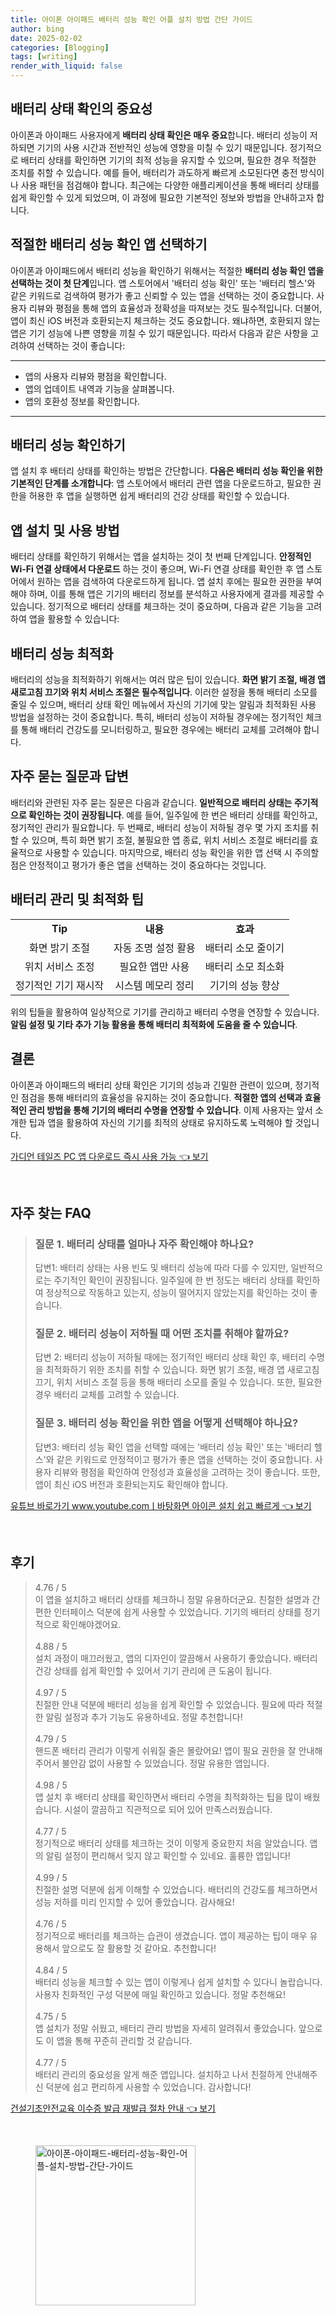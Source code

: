 ```yaml
---
title: 아이폰 아이패드 배터리 성능 확인 어플 설치 방법 간단 가이드
author: bing
date: 2025-02-02
categories: [Blogging]
tags: [writing]
render_with_liquid: false
---
```



<h2 id='배터리 상태 확인의 중요성'>배터리 상태 확인의 중요성</h2>

<p>아이폰과 아이패드 사용자에게 <b>배터리 상태 확인은 매우 중요</b>합니다. 배터리 성능이 저하되면 기기의 사용 시간과 전반적인 성능에 영향을 미칠 수 있기 때문입니다. 정기적으로 배터리 상태를 확인하면 기기의 최적 성능을 유지할 수 있으며, 필요한 경우 적절한 조치를 취할 수 있습니다. 예를 들어, 배터리가 과도하게 빠르게 소모된다면 충전 방식이나 사용 패턴을 점검해야 합니다. 최근에는 다양한 애플리케이션을 통해 배터리 상태를 쉽게 확인할 수 있게 되었으며, 이 과정에 필요한 기본적인 정보와 방법을 안내하고자 합니다.</p>

<h2 id='적절한 배터리 성능 확인 앱 선택하기'>적절한 배터리 성능 확인 앱 선택하기</h2>

<p>아이폰과 아이패드에서 배터리 성능을 확인하기 위해서는 적절한 <b>배터리 성능 확인 앱을 선택하는 것이 첫 단계</b>입니다. 앱 스토어에서 '배터리 성능 확인' 또는 '배터리 헬스'와 같은 키워드로 검색하여 평가가 좋고 신뢰할 수 있는 앱을 선택하는 것이 중요합니다. 사용자 리뷰와 평점을 통해 앱의 효율성과 정확성을 따져보는 것도 필수적입니다. 더불어, 앱이 최신 iOS 버전과 호환되는지 체크하는 것도 중요합니다. 왜냐하면, 호환되지 않는 앱은 기기 성능에 나쁜 영향을 끼칠 수 있기 때문입니다. 따라서 다음과 같은 사항을 고려하여 선택하는 것이 좋습니다:</p>

<hr />

<ul>
    <li>앱의 사용자 리뷰와 평점을 확인합니다.</li>
    <li>앱의 업데이트 내역과 기능을 살펴봅니다.</li>
    <li>앱의 호환성 정보를 확인합니다.</li>
</ul>

<hr />

<h2 id='배터리 성능 확인하기'>배터리 성능 확인하기</h2>

<p>앱 설치 후 배터리 상태를 확인하는 방법은 간단합니다. <b>다음은 배터리 성능 확인을 위한 기본적인 단계를 소개합니다</b>: 앱 스토어에서 배터리 관련 앱을 다운로드하고, 필요한 권한을 허용한 후 앱을 실행하면 쉽게 배터리의 건강 상태를 확인할 수 있습니다.</p>

<h2 id='앱 설치 및 사용 방법'>앱 설치 및 사용 방법</h2>

<p>배터리 상태를 확인하기 위해서는 앱을 설치하는 것이 첫 번째 단계입니다. <b>안정적인 Wi-Fi 연결 상태에서 다운로드</b> 하는 것이 좋으며, Wi-Fi 연결 상태를 확인한 후 앱 스토어에서 원하는 앱을 검색하여 다운로드하게 됩니다. 앱 설치 후에는 필요한 권한을 부여해야 하며, 이를 통해 앱은 기기의 배터리 정보를 분석하고 사용자에게 결과를 제공할 수 있습니다. 정기적으로 배터리 상태를 체크하는 것이 중요하며, 다음과 같은 기능을 고려하여 앱을 활용할 수 있습니다:</p>

<h2 id='배터리 성능 최적화'>배터리 성능 최적화</h2>

<p>배터리의 성능을 최적화하기 위해서는 여러 많은 팁이 있습니다. <b>화면 밝기 조절, 배경 앱 새로고침 끄기와 위치 서비스 조절은 필수적입니다</b>. 이러한 설정을 통해 배터리 소모를 줄일 수 있으며, 배터리 상태 확인 메뉴에서 자신의 기기에 맞는 알림과 최적화된 사용 방법을 설정하는 것이 중요합니다. 특히, 배터리 성능이 저하될 경우에는 정기적인 체크를 통해 배터리 건강도를 모니터링하고, 필요한 경우에는 배터리 교체를 고려해야 합니다.</p>

<h2 id='자주 묻는 질문과 답변'>자주 묻는 질문과 답변</h2>

<p>배터리와 관련된 자주 묻는 질문은 다음과 같습니다. <b>일반적으로 배터리 상태는 주기적으로 확인하는 것이 권장됩니다</b>. 예를 들어, 일주일에 한 번은 배터리 상태를 확인하고, 정기적인 관리가 필요합니다. 두 번째로, 배터리 성능이 저하될 경우 몇 가지 조치를 취할 수 있으며, 특히 화면 밝기 조절, 불필요한 앱 종료, 위치 서비스 조절로 배터리를 효율적으로 사용할 수 있습니다. 마지막으로, 배터리 성능 확인을 위한 앱 선택 시 주의할 점은 안정적이고 평가가 좋은 앱을 선택하는 것이 중요하다는 것입니다.</p>

<h2 id='배터리 관리 및 최적화 팁'>배터리 관리 및 최적화 팁</h2>

<table>
    <tr>
        <td style="text-align: center; height: 17px;"><b>Tip</b></td>
        <td style="text-align: center; height: 17px;"><b>내용</b></td>
        <td style="text-align: center; height: 17px;"><b>효과</b></td>
    </tr>
    <tr>
        <td style="text-align: center; height: 17px;">화면 밝기 조절</td>
        <td style="text-align: center; height: 17px;">자동 조명 설정 활용</td>
        <td style="text-align: center; height: 17px;">배터리 소모 줄이기</td>
    </tr>
    <tr>
        <td style="text-align: center; height: 17px;">위치 서비스 조정</td>
        <td style="text-align: center; height: 17px;">필요한 앱만 사용</td>
        <td style="text-align: center; height: 17px;">배터리 소모 최소화</td>
    </tr>
    <tr>
        <td style="text-align: center; height: 17px;">정기적인 기기 재시작</td>
        <td style="text-align: center; height: 17px;">시스템 메모리 정리</td>
        <td style="text-align: center; height: 17px;">기기의 성능 향상</td>
    </tr>
</table>

<p>위의 팁들을 활용하여 일상적으로 기기를 관리하고 배터리 수명을 연장할 수 있습니다. <b>알림 설정 및 기타 추가 기능 활용을 통해 배터리 최적화에 도움을 줄 수 있습니다</b>.</p>

<h2 id='결론'>결론</h2>

<p>아이폰과 아이패드의 배터리 상태 확인은 기기의 성능과 긴밀한 관련이 있으며, 정기적인 점검을 통해 배터리의 효율성을 유지하는 것이 중요합니다. <b>적절한 앱의 선택과 효율적인 관리 방법을 통해 기기의 배터리 수명을 연장할 수 있습니다</b>. 이제 사용자는 앞서 소개한 팁과 앱을 활용하여 자신의 기기를 최적의 상태로 유지하도록 노력해야 할 것입니다.</p>


<p><a class="click-button" title="가디언 테일즈 PC 앱 다운로드 즉시 사용 가능" href="https://purplelist.github.io/posts/%EA%B0%80%EB%94%94%EC%96%B8-%ED%85%8C%EC%9D%BC%EC%A6%88-PC-%EC%95%B1-%EB%8B%A4%EC%9A%B4%EB%A1%9C%EB%93%9C-%EC%A6%89%EC%8B%9C-%EC%82%AC%EC%9A%A9-%EA%B0%80%EB%8A%A5/" rel="dofollow">가디언 테일즈 PC 앱 다운로드 즉시 사용 가능 👈 보기</a></p><br>
<h2 id='자주_찾는_FAQ'>자주 찾는 FAQ</h2>
<div itemscope="" itemtype="https://schema.org/FAQPage"> 
<blockquote> 
<div itemscope="" itemprop="mainEntity" itemtype="https://schema.org/Question"> 
<h3 itemprop="name">질문 1. 배터리 상태를 얼마나 자주 확인해야 하나요?</h3> 
<div itemscope="" itemprop="acceptedAnswer" itemtype="https://schema.org/Answer"> 
<span itemprop="text"> 
<p>답변1: 배터리 상태는 사용 빈도 및 배터리 성능에 따라 다를 수 있지만, 일반적으로는 주기적인 확인이 권장됩니다. 일주일에 한 번 정도는 배터리 상태를 확인하여 정상적으로 작동하고 있는지, 성능이 떨어지지 않았는지를 확인하는 것이 좋습니다.</p> 
</span> 
</div> 
</div> 

<div itemscope="" itemprop="mainEntity" itemtype="https://schema.org/Question"> 
<h3 itemprop="name">질문 2. 배터리 성능이 저하될 때 어떤 조치를 취해야 할까요?</h3> 
<div itemscope="" itemprop="acceptedAnswer" itemtype="https://schema.org/Answer"> 
<span itemprop="text"> 
<p>답변 2: 배터리 성능이 저하될 때에는 정기적인 배터리 상태 확인 후, 배터리 수명을 최적화하기 위한 조치를 취할 수 있습니다. 화면 밝기 조절, 배경 앱 새로고침 끄기, 위치 서비스 조절 등을 통해 배터리 소모를 줄일 수 있습니다. 또한, 필요한 경우 배터리 교체를 고려할 수 있습니다.</p> 
</span> 
</div> 
</div> 

<div itemscope="" itemprop="mainEntity" itemtype="https://schema.org/Question"> 
<h3 itemprop="name">질문 3. 배터리 성능 확인을 위한 앱을 어떻게 선택해야 하나요?</h3> 
<div itemscope="" itemprop="acceptedAnswer" itemtype="https://schema.org/Answer"> 
<span itemprop="text"> 
<p>답변3: 배터리 성능 확인 앱을 선택할 때에는 '배터리 성능 확인' 또는 '배터리 헬스'와 같은 키워드로 안정적이고 평가가 좋은 앱을 선택하는 것이 중요합니다. 사용자 리뷰와 평점을 확인하여 안정성과 효율성을 고려하는 것이 좋습니다. 또한, 앱이 최신 iOS 버전과 호환되는지도 확인해야 합니다.</p> 
</span> 
</div> 
</div> 

</blockquote> 
</div>
<p><a class="click-button" title="유튜브 바로가기 www.youtube.comㅣ바탕화면 아이콘 설치 쉽고 빠르게" href="https://purplelist.github.io/posts/%EC%9C%A0%ED%8A%9C%EB%B8%8C-%EB%B0%94%EB%A1%9C%EA%B0%80%EA%B8%B0-www.youtube.com%E3%85%A3%EB%B0%94%ED%83%95%ED%99%94%EB%A9%B4-%EC%95%84%EC%9D%B4%EC%BD%98-%EC%84%A4%EC%B9%98-%EC%89%BD%EA%B3%A0-%EB%B9%A0%EB%A5%B4%EA%B2%8C/" rel="dofollow">유튜브 바로가기 www.youtube.comㅣ바탕화면 아이콘 설치 쉽고 빠르게 👈 보기</a></p><br>
<h2 id='후기'>후기</h2>
<div itemscope itemtype="https://schema.org/Product">
  <blockquote>
  <div itemprop="review" itemscope itemtype="https://schema.org/Review">
      <div itemprop="reviewRating" itemscope itemtype="https://schema.org/Rating"> <span itemprop="ratingValue">4.76</span> / <span itemprop="bestRating">5</span> </div>
      <span itemprop="reviewBody">이 앱을 설치하고 배터리 상태를 체크하니 정말 유용하더군요. 친절한 설명과 간편한 인터페이스 덕분에 쉽게 사용할 수 있었습니다. 기기의 배터리 상태를 정기적으로 확인해야겠어요.</span>
  </div>
  <br>
  <div itemprop="review" itemscope itemtype="https://schema.org/Review">
      <div itemprop="reviewRating" itemscope itemtype="https://schema.org/Rating"> <span itemprop="ratingValue">4.88</span> / <span itemprop="bestRating">5</span> </div>
      <span itemprop="reviewBody">설치 과정이 매끄러웠고, 앱의 디자인이 깔끔해서 사용하기 좋았습니다. 배터리 건강 상태를 쉽게 확인할 수 있어서 기기 관리에 큰 도움이 됩니다.</span>
  </div>
  <br>
  <div itemprop="review" itemscope itemtype="https://schema.org/Review">
      <div itemprop="reviewRating" itemscope itemtype="https://schema.org/Rating"> <span itemprop="ratingValue">4.97</span> / <span itemprop="bestRating">5</span> </div>
      <span itemprop="reviewBody">친절한 안내 덕분에 배터리 성능을 쉽게 확인할 수 있었습니다. 필요에 따라 적절한 알림 설정과 추가 기능도 유용하네요. 정말 추천합니다!</span>
  </div>
  <br>
  <div itemprop="review" itemscope itemtype="https://schema.org/Review">
      <div itemprop="reviewRating" itemscope itemtype="https://schema.org/Rating"> <span itemprop="ratingValue">4.79</span> / <span itemprop="bestRating">5</span> </div>
      <span itemprop="reviewBody">핸드폰 배터리 관리가 이렇게 쉬워질 줄은 몰랐어요! 앱이 필요 권한을 잘 안내해주어서 불안감 없이 사용할 수 있었습니다. 정말 유용한 앱입니다.</span>
  </div>
  <br>
  <div itemprop="review" itemscope itemtype="https://schema.org/Review">
      <div itemprop="reviewRating" itemscope itemtype="https://schema.org/Rating"> <span itemprop="ratingValue">4.98</span> / <span itemprop="bestRating">5</span> </div>
      <span itemprop="reviewBody">앱 설치 후 배터리 상태를 확인하면서 배터리 수명을 최적화하는 팁을 많이 배웠습니다. 시설이 깔끔하고 직관적으로 되어 있어 만족스러웠습니다.</span>
  </div>
  <br>
  <div itemprop="review" itemscope itemtype="https://schema.org/Review">
      <div itemprop="reviewRating" itemscope itemtype="https://schema.org/Rating"> <span itemprop="ratingValue">4.77</span> / <span itemprop="bestRating">5</span> </div>
      <span itemprop="reviewBody">정기적으로 배터리 상태를 체크하는 것이 이렇게 중요한지 처음 알았습니다. 앱의 알림 설정이 편리해서 잊지 않고 확인할 수 있네요. 훌륭한 앱입니다!</span>
  </div>
  <br>
  <div itemprop="review" itemscope itemtype="https://schema.org/Review">
      <div itemprop="reviewRating" itemscope itemtype="https://schema.org/Rating"> <span itemprop="ratingValue">4.99</span> / <span itemprop="bestRating">5</span> </div>
      <span itemprop="reviewBody">친절한 설명 덕분에 쉽게 이해할 수 있었습니다. 배터리의 건강도를 체크하면서 성능 저하를 미리 인지할 수 있어 좋았습니다. 감사해요!</span>
  </div>
  <br>
  <div itemprop="review" itemscope itemtype="https://schema.org/Review">
      <div itemprop="reviewRating" itemscope itemtype="https://schema.org/Rating"> <span itemprop="ratingValue">4.76</span> / <span itemprop="bestRating">5</span> </div>
      <span itemprop="reviewBody">정기적으로 배터리를 체크하는 습관이 생겼습니다. 앱이 제공하는 팁이 매우 유용해서 앞으로도 잘 활용할 것 같아요. 추천합니다!</span>
  </div>
  <br>
  <div itemprop="review" itemscope itemtype="https://schema.org/Review">
      <div itemprop="reviewRating" itemscope itemtype="https://schema.org/Rating"> <span itemprop="ratingValue">4.84</span> / <span itemprop="bestRating">5</span> </div>
      <span itemprop="reviewBody">배터리 성능을 체크할 수 있는 앱이 이렇게나 쉽게 설치할 수 있다니 놀랍습니다. 사용자 친화적인 구성 덕분에 매일 확인하고 있습니다. 정말 추천해요!</span>
  </div>
  <br>
  <div itemprop="review" itemscope itemtype="https://schema.org/Review">
      <div itemprop="reviewRating" itemscope itemtype="https://schema.org/Rating"> <span itemprop="ratingValue">4.75</span> / <span itemprop="bestRating">5</span> </div>
      <span itemprop="reviewBody">앱 설치가 정말 쉬웠고, 배터리 관리 방법을 자세히 알려줘서 좋았습니다. 앞으로도 이 앱을 통해 꾸준히 관리할 것 같습니다.</span>
  </div>
  <br>
  <div itemprop="review" itemscope itemtype="https://schema.org/Review">
      <div itemprop="reviewRating" itemscope itemtype="https://schema.org/Rating"> <span itemprop="ratingValue">4.77</span> / <span itemprop="bestRating">5</span> </div>
      <span itemprop="reviewBody">배터리 관리의 중요성을 알게 해준 앱입니다. 설치하고 나서 친절하게 안내해주신 덕분에 쉽고 편리하게 사용할 수 있었습니다. 감사합니다!</span>
  </div>
  </blockquote>
</div>
<p><a class="click-button" title="건설기초안전교육 이수증 발급 재발급 절차 안내" href="https://purplelist.github.io/posts/%EA%B1%B4%EC%84%A4%EA%B8%B0%EC%B4%88%EC%95%88%EC%A0%84%EA%B5%90%EC%9C%A1-%EC%9D%B4%EC%88%98%EC%A6%9D-%EB%B0%9C%EA%B8%89-%EC%9E%AC%EB%B0%9C%EA%B8%89-%EC%A0%88%EC%B0%A8-%EC%95%88%EB%82%B4/" rel="dofollow">건설기초안전교육 이수증 발급 재발급 절차 안내 👈 보기</a></p><br>
<figure class="image"><img src="https://purplelist.github.io/assets/img/thumbnail/아이폰-아이패드-배터리-성능-확인-어플-설치-방법-간단-가이드.webp" alt="아이폰-아이패드-배터리-성능-확인-어플-설치-방법-간단-가이드" width="256" height="256"></figure>